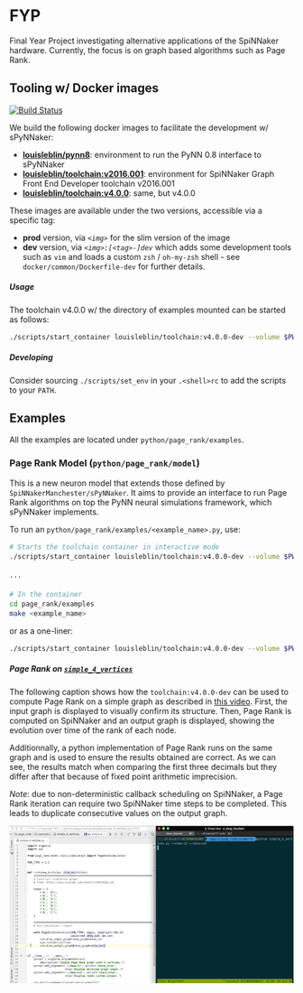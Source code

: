 # FYP

Final Year Project investigating alternative applications of the SpiNNaker 
hardware. Currently, the focus is on graph based algorithms such as Page Rank.

## Tooling w/ Docker images

[![Build Status](https://travis-ci.com/louisblin/FYP.svg?token=5ZNW4DKhuozscA1A9CAy&branch=master)](https://travis-ci.com/louisblin/FYP)

We build the following docker images to facilitate the development w/ sPyNNaker:

- [**louisleblin/pynn8**](https://hub.docker.com/r/louisleblin/pynn8/):
environment to run the PyNN 0.8 interface to sPyNNaker
- [**louisleblin/toolchain:v2016.001**](https://hub.docker.com/r/louisleblin/toolchain-v2016/):
environment for SpiNNaker Graph Front End Developer toolchain v2016.001
- [**louisleblin/toolchain:v4.0.0**](https://hub.docker.com/r/louisleblin/toolchain-v2016/):
same, but v4.0.0

These images are available under the two versions, accessible via a specific tag:

- **prod** version, via _`<img>`_ for the slim version of the image
- **dev** version, via _`<img>:[<tag>-]dev`_ which adds some development tools such as
`vim` and loads a custom `zsh` / `oh-my-zsh` shell - see
`docker/common/Dockerfile-dev` for further details.

##### Usage

The toolchain v4.0.0 w/ the directory of examples mounted can be started as follows:

```sh
./scripts/start_container louisleblin/toolchain:v4.0.0-dev --volume $PWD/python:/app/w
```

##### Developing

Consider sourcing `./scripts/set_env` in your `.<shell>rc` to add the scripts to your `PATH`. 


## Examples

All the examples are located under `python/page_rank/examples`.

### Page Rank Model (`python/page_rank/model`)

This is a new neuron model that extends those defined by `SpiNNakerManchester/sPyNNaker`. It aims to
 provide an interface to run Page Rank algorithms on top the PyNN neural simulations framework, 
 which sPyNNaker implements. 

To run an `python/page_rank/examples/<example_name>.py`, use:

```sh
# Starts the toolchain container in interactive mode
./scripts/start_container louisleblin/toolchain:v4.0.0-dev --volume $PWD/python:/app/w

...

# In the container
cd page_rank/examples
make <example_name>
```

or as a one-liner:

```sh
./scripts/start_container louisleblin/toolchain:v4.0.0-dev --volume $PWD/python:/app/w --rm --exec "make -C page_rank/examples <example_name>"
```

##### Page Rank on [`simple_4_vertices`](python/page_rank/examples/simple_4_vertices.py)

The following caption shows how the `toolchain:v4.0.0-dev` can be used to compute Page Rank on a 
simple graph as described in [this video](https://www.youtube.com/watch?v=P8Kt6Abq_rM). First, the
input graph is displayed to visually confirm its structure. Then, Page Rank is computed on SpiNNaker
and an output graph is displayed, showing the evolution over time of the rank of each node.

Additionnally, a python implementation of Page Rank runs on the same graph and is used to ensure
the results obtained are correct. As we can see, the results match when comparing the first
three decimals but they differ after that because of fixed point arithmetic imprecision.

_Note_: due to non-deterministic callback scheduling on SpiNNaker, a Page Rank iteration can require
two SpiNNaker time steps to be completed. This leads to duplicate consecutive values on the output
graph.

![Simple Page Rank](docs/page_rank_simple.gif)

